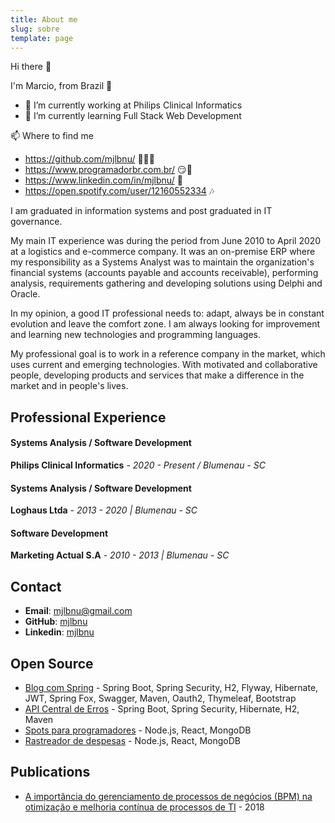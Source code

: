 ```yaml
---
title: About me
slug: sobre
template: page
---
```


Hi there 👋

I'm Marcio, from Brazil 💚

- 🔭 I’m currently working at Philips Clinical Informatics
- 🌱 I’m currently learning Full Stack Web Development

📫 Where to find me

- https://github.com/mjlbnu/ 👨🏽‍💻
- https://www.programadorbr.com.br/ 😏🔗
- https://www.linkedin.com/in/mjlbnu/ 💼
- https://open.spotify.com/user/12160552334 🎶

I am graduated in information systems and post graduated in IT governance.

My main IT experience was during the period from June 2010 to April 2020 at a logistics and e-commerce company. It was an on-premise ERP where my responsibility as a Systems Analyst was to maintain the organization's financial systems (accounts payable and accounts receivable), performing analysis, requirements gathering and developing solutions using Delphi and Oracle.

In my opinion, a good IT professional needs to: adapt, always be in constant evolution and leave the comfort zone. I am always looking for improvement and learning new technologies and programming languages.

My professional goal is to work in a reference company in the market, which uses current and emerging technologies. With motivated and collaborative people, developing products and services that make a difference in the market and in people's lives.

## Professional Experience

#### Systems Analysis / Software Development

**Philips Clinical Informatics** - _2020 - Present / Blumenau - SC_

#### Systems Analysis / Software Development

**Loghaus Ltda** - _2013 - 2020 | Blumenau - SC_

#### Software Development

**Marketing Actual S.A** - _2010 - 2013 | Blumenau - SC_

## Contact

- **Email**: [mjlbnu@gmail.com](mailto:mjlbnu[AT]gmail[DOT]com)
- **GitHub**: <a href="https://github.com/mjlbnu/" target="_blank">mjlbnu</a>
- **Linkedin**: <a href="https://www.linkedin.com/in/mjlbnu/" target="_blank">mjlbnu</a>

## Open Source

- <a href="https://github.com/mjlbnu/spring-blog/" target="_blank">Blog com Spring</a> - Spring Boot, Spring Security, H2, Flyway, Hibernate, JWT, Spring Fox, Swagger, Maven, Oauth2, Thymeleaf, Bootstrap
- <a href="https://github.com/mjlbnu/centralErros-API/" target="_blank">API Central de Erros</a> - Spring Boot, Spring Security, Hibernate, H2, Maven
- <a href="https://github.com/mjlbnu/spots/" target="_blank">Spots para programadores</a> - Node.js, React, MongoDB
- <a href="https://github.com/mjlbnu/expense-tracker/" target="_blank">Rastreador de despesas</a> - Node.js, React, MongoDB

## Publications

- <a href="https://repositorio.animaeducacao.com.br/handle/ANIMA/12184" target="_blank">A importância do gerenciamento de processos de negócios (BPM) na otimização e melhoria contínua de processos de TI</a> - 2018
